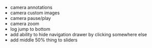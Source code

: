 - camera annotations
- camera custom images
- camera pause/play
- camera zoom
- log jump to bottom
- add ability to hide navigation drawer by clicking somewhere else
- add middle 50% thing to sliders
